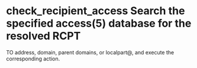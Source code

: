 # check_recipient_access  Search the specified access(5) database for the resolved RCPT
TO address, domain, parent domains, or localpart@, and execute the
corresponding action.  